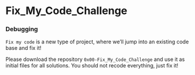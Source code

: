 # Fix_My_Code_Challenge
### Debugging

`Fix my code` is a new type of project, where we’ll jump into an existing code base and fix it!

Please download the repository `0x00-Fix_My_Code_Challenge` and use it as initial files for all solutions.
You should not recode everything, just fix it!
